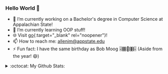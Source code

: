 ### Hello World 👋

- 🔭 I’m currently working on a Bachelor's degree in Computer Science at Appalachian State!
- 🌱 I’m currently learning OOP stuff!
- :globe_with_meridians: Visit [go](https://isaacallen.dev){:target="_blank" rel="noopener"}!
- 📫 How to reach me: allenim@appstate.edu
- ⚡ Fun fact: I have the same birthday as Bob Moog 🎚🎛🎹🎛🎚 (Aside from the year! 😄)

<details>
  <summary>:octocat: My Github Stats:</summary>
  
  <img align="left" alt="IsaacMAllen's Github Stats" src="https://github-readme-stats-git-master.isaacmallen.vercel.app/api?username=IsaacMAllen&show_icons=true&hide_border=true&count_private=true&hide_title=true" />
  
</details>
